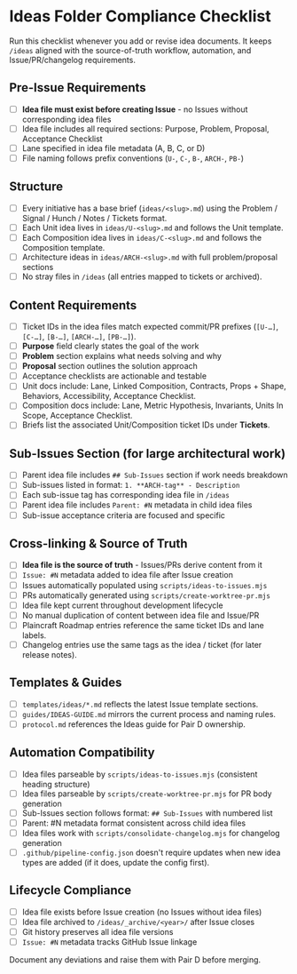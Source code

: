 # Ideas Folder Compliance Checklist

Run this checklist whenever you add or revise idea documents. It keeps `/ideas`
aligned with the source-of-truth workflow, automation, and Issue/PR/changelog
requirements.

## Pre-Issue Requirements

- [ ] **Idea file must exist before creating Issue** - no Issues without corresponding idea files
- [ ] Idea file includes all required sections: Purpose, Problem, Proposal, Acceptance Checklist
- [ ] Lane specified in idea file metadata (A, B, C, or D)
- [ ] File naming follows prefix conventions (`U-`, `C-`, `B-`, `ARCH-`, `PB-`)

## Structure

- [ ] Every initiative has a base brief (`ideas/<slug>.md`) using the Problem /
      Signal / Hunch / Notes / Tickets format.
- [ ] Each Unit idea lives in `ideas/U-<slug>.md` and follows the Unit template.
- [ ] Each Composition idea lives in `ideas/C-<slug>.md` and follows the
      Composition template.
- [ ] Architecture ideas in `ideas/ARCH-<slug>.md` with full problem/proposal sections
- [ ] No stray files in `/ideas` (all entries mapped to tickets or archived).

## Content Requirements

- [ ] Ticket IDs in the idea files match expected commit/PR prefixes
      (`[U-…]`, `[C-…]`, `[B-…]`, `[ARCH-…]`, `[PB-…]`).
- [ ] **Purpose** field clearly states the goal of the work
- [ ] **Problem** section explains what needs solving and why
- [ ] **Proposal** section outlines the solution approach
- [ ] Acceptance checklists are actionable and testable
- [ ] Unit docs include: Lane, Linked Composition, Contracts, Props + Shape,
      Behaviors, Accessibility, Acceptance Checklist.
- [ ] Composition docs include: Lane, Metric Hypothesis, Invariants, Units In
      Scope, Acceptance Checklist.
- [ ] Briefs list the associated Unit/Composition ticket IDs under **Tickets**.

## Sub-Issues Section (for large architectural work)

- [ ] Parent idea file includes `## Sub-Issues` section if work needs breakdown
- [ ] Sub-issues listed in format: `1. **ARCH-tag** - Description`
- [ ] Each sub-issue tag has corresponding idea file in `/ideas`
- [ ] Parent idea file includes `Parent: #N` metadata in child idea files
- [ ] Sub-issue acceptance criteria are focused and specific

## Cross-linking & Source of Truth

- [ ] **Idea file is the source of truth** - Issues/PRs derive content from it
- [ ] `Issue: #N` metadata added to idea file after Issue creation
- [ ] Issues automatically populated using `scripts/ideas-to-issues.mjs`
- [ ] PRs automatically generated using `scripts/create-worktree-pr.mjs`
- [ ] Idea file kept current throughout development lifecycle
- [ ] No manual duplication of content between idea file and Issue/PR
- [ ] Plaincraft Roadmap entries reference the same ticket IDs and lane labels.
- [ ] Changelog entries use the same tags as the idea / ticket (for later
      release notes).

## Templates & Guides

- [ ] `templates/ideas/*.md` reflects the latest Issue template sections.
- [ ] `guides/IDEAS-GUIDE.md` mirrors the current process and naming rules.
- [ ] `protocol.md` references the Ideas guide for Pair D ownership.

## Automation Compatibility

- [ ] Idea files parseable by `scripts/ideas-to-issues.mjs` (consistent heading structure)
- [ ] Idea files parseable by `scripts/create-worktree-pr.mjs` for PR body generation
- [ ] Sub-Issues section follows format: `## Sub-Issues` with numbered list
- [ ] Parent: #N metadata format consistent across child idea files
- [ ] Idea files work with `scripts/consolidate-changelog.mjs` for changelog generation
- [ ] `.github/pipeline-config.json` doesn't require updates when new idea types
      are added (if it does, update the config first).

## Lifecycle Compliance

- [ ] Idea file exists before Issue creation (no Issues without idea files)
- [ ] Idea file archived to `/ideas/_archive/<year>/` after Issue closes
- [ ] Git history preserves all idea file versions
- [ ] `Issue: #N` metadata tracks GitHub Issue linkage

Document any deviations and raise them with Pair D before merging.
